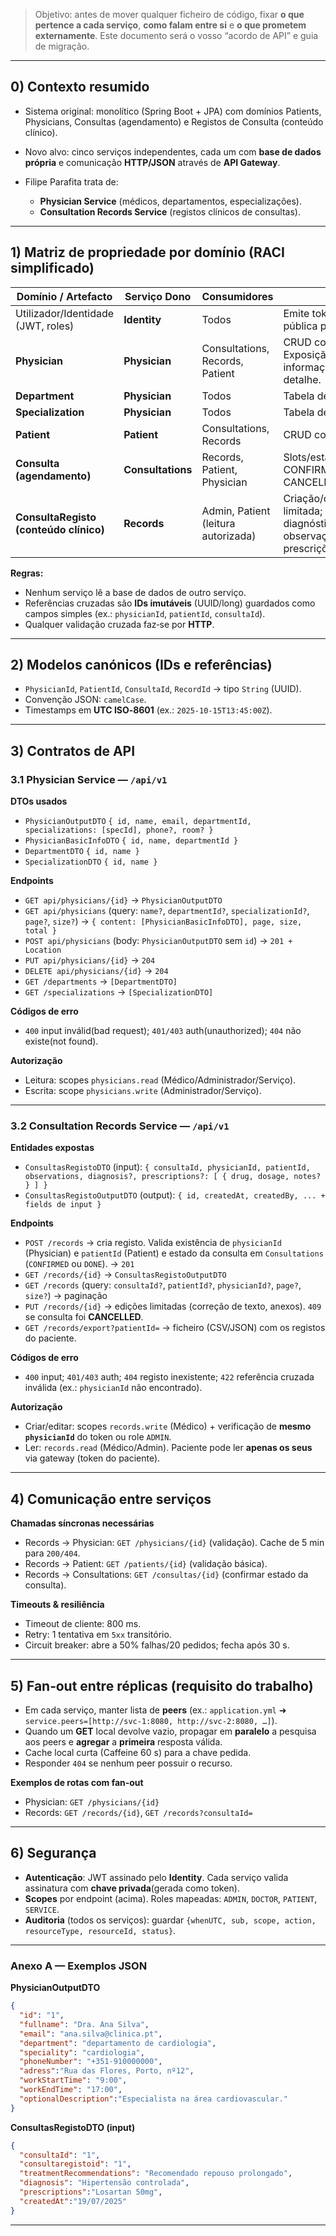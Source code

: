 
> Objetivo: antes de mover qualquer ficheiro de código, fixar **o que pertence a cada serviço**, **como falam entre si** e **o que prometem externamente**. Este documento será o vosso “acordo de API” e guia de migração.

---

## 0) Contexto resumido

* Sistema original: monolítico (Spring Boot + JPA) com domínios Patients, Physicians, Consultas (agendamento) e Registos de Consulta (conteúdo clínico).
* Novo alvo: cinco serviços independentes, cada um com **base de dados própria** e comunicação **HTTP/JSON** através de **API Gateway**.
* Filipe Parafita trata de:

  * **Physician Service** (médicos, departamentos, especializações).
  * **Consultation Records Service** (registos clínicos de consultas).

---

## 1) Matriz de propriedade por domínio (RACI simplificado)

| Domínio / Artefacto                    | Serviço Dono      | Consumidores                        | Notas                                                                           |
| -------------------------------------- | ----------------- | ----------------------------------- | ------------------------------------------------------------------------------- |
| Utilizador/Identidade (JWT, roles)     | **Identity**      | Todos                               | Emite tokens. Chave pública partilhada.                                         |
| **Physician**                          | **Physician**     | Consultations, Records, Patient     | CRUD completo. Exposição de informação básica e detalhe.                        |
| **Department**                         | **Physician**     | Todos                               | Tabela de referência.                                                           |
| **Specialization**                     | **Physician**     | Todos                               | Tabela de referência.                                                           |
| **Patient**                            | **Patient**       | Consultations, Records              | CRUD completo.                                                                  |
| **Consulta (agendamento)**             | **Consultations** | Records, Patient, Physician         | Slots/estado (CREATED, CONFIRMED, CANCELLED, DONE).                             |
| **ConsultaRegisto (conteúdo clínico)** | **Records**       | Admin, Patient (leitura autorizada) | Criação/consulta/edição limitada; contém diagnóstico, observações, prescrições. |

**Regras:**

* Nenhum serviço lê a base de dados de outro serviço.
* Referências cruzadas são **IDs imutáveis** (UUID/long) guardados como campos simples (ex.: `physicianId`, `patientId`, `consultaId`).
* Qualquer validação cruzada faz‑se por **HTTP**.

---

## 2) Modelos canónicos (IDs e referências)

* `PhysicianId`, `PatientId`, `ConsultaId`, `RecordId` → tipo `String` (UUID).
* Convenção JSON: `camelCase`.
* Timestamps em **UTC ISO‑8601** (ex.: `2025-10-15T13:45:00Z`).

---

## 3) Contratos de API 

### 3.1 Physician Service — `/api/v1`

**DTOs usados**

* `PhysicianOutputDTO` `{ id, name, email, departmentId, specializations: [specId], phone?, room? }`
* `PhysicianBasicInfoDTO` `{ id, name, departmentId }`
* `DepartmentDTO` `{ id, name }`
* `SpecializationDTO` `{ id, name }`

**Endpoints**

* `GET api/physicians/{id}` → `PhysicianOutputDTO`
* `GET api/physicians` (query: `name?`, `departmentId?`, `specializationId?`, `page?`, `size?`) → `{ content: [PhysicianBasicInfoDTO], page, size, total }`
* `POST api/physicians` (body: `PhysicianOutputDTO` sem `id`) → `201 + Location`
* `PUT api/physicians/{id}` → `204`
* `DELETE api/physicians/{id}` → `204`
* `GET /departments` → `[DepartmentDTO]`
* `GET /specializations` → `[SpecializationDTO]`

**Códigos de erro**

* `400` input inválid(bad request); `401/403` auth(unauthorized); `404` não existe(not found).

**Autorização**

* Leitura: scopes `physicians.read` (Médico/Administrador/Serviço).
* Escrita: scope `physicians.write` (Administrador/Serviço).

---

### 3.2 Consultation Records Service — `/api/v1`

**Entidades expostas**

* `ConsultasRegistoDTO` (input): `{ consultaId, physicianId, patientId, observations, diagnosis?, prescriptions?: [ { drug, dosage, notes? } ] }`
* `ConsultasRegistoOutputDTO` (output): `{ id, createdAt, createdBy, ... + fields de input }`

**Endpoints**

* `POST /records` → cria registo. Valida existência de `physicianId` (Physician) e `patientId` (Patient) e estado da consulta em `Consultations` (`CONFIRMED` ou `DONE`). → `201`
* `GET /records/{id}` → `ConsultasRegistoOutputDTO`
* `GET /records` (query: `consultaId?`, `patientId?`, `physicianId?`, `page?`, `size?`) → paginação
* `PUT /records/{id}` → edições limitadas (correção de texto, anexos). `409` se consulta foi **CANCELLED**.
* `GET /records/export?patientId=` → ficheiro (CSV/JSON) com os registos do paciente.

**Códigos de erro**

* `400` input; `401/403` auth; `404` registo inexistente; `422` referência cruzada inválida (ex.: `physicianId` não encontrado).

**Autorização**

* Criar/editar: scopes `records.write` (Médico) + verificação de **mesmo `physicianId`** do token ou role `ADMIN`.
* Ler: `records.read` (Médico/Admin). Paciente pode ler **apenas os seus** via gateway (token do paciente).

---

## 4) Comunicação entre serviços

**Chamadas síncronas necessárias**

* Records → Physician: `GET /physicians/{id}` (validação). Cache de 5 min para `200/404`.
* Records → Patient: `GET /patients/{id}` (validação básica).
* Records → Consultations: `GET /consultas/{id}` (confirmar estado da consulta).

**Timeouts & resiliência**

* Timeout de cliente: 800 ms.
* Retry: 1 tentativa em `5xx` transitório.
* Circuit breaker: abre a 50% falhas/20 pedidos; fecha após 30 s.

---

## 5) Fan‑out entre réplicas (requisito do trabalho)

* Em cada serviço, manter lista de **peers** (ex.: `application.yml` ➜ `service.peers=[http://svc-1:8080, http://svc-2:8080, …]`).
* Quando um **GET** local devolve vazio, propagar em **paralelo** a pesquisa aos peers e **agregar** a **primeira** resposta válida.
* Cache local curta (Caffeine 60 s) para a chave pedida.
* Responder `404` se nenhum peer possuir o recurso.

**Exemplos de rotas com fan‑out**

* Physician: `GET /physicians/{id}`
* Records: `GET /records/{id}`, `GET /records?consultaId=`

---

## 6) Segurança

* **Autenticação**: JWT assinado pelo **Identity**. Cada serviço valida assinatura com **chave privada**(gerada como token).
* **Scopes** por endpoint (acima). Roles mapeadas: `ADMIN`, `DOCTOR`, `PATIENT`, `SERVICE`.
* **Auditoria** (todos os serviços): guardar `{whenUTC, sub, scope, action, resourceType, resourceId, status}`.

---

### Anexo A — Exemplos JSON

**PhysicianOutputDTO**

```json
{
  "id": "1",
  "fullname": "Dra. Ana Silva",
  "email": "ana.silva@clinica.pt",
  "department": "departamento de cardiologia",
  "speciality": "cardiologia",
  "phoneNumber": "+351-910000000",
  "adress":"Rua das Flores, Porto, nº12",
  "workStartTime": "9:00",
  "workEndTime": "17:00",
  "optionalDescription":"Especialista na área cardiovascular."
}
```

**ConsultasRegistoDTO (input)**

```json
{
  "consultaId": "1",
  "consultaregistoid": "1",
  "treatmentRecommendations": "Recomendado repouso prolongado",
  "diagnosis": "Hipertensão controlada",
  "prescriptions":"Losartan 50mg",
  "createdAt":"19/07/2025"
}
```

---